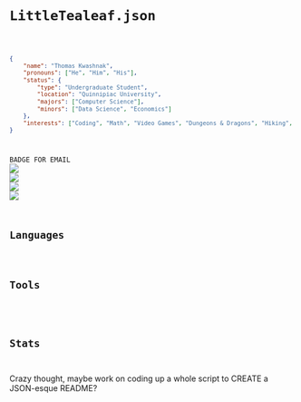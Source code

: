 <!-- https://fontawesome.com/search?s=brands -->

<!-- Inspiring README: Carol42 -->

<code>
<h1>LittleTealeaf.json<br></h1>

```json
{
    "name": "Thomas Kwashnak",
    "pronouns": ["He", "Him", "His"],
    "status": {
        "type": "Undergraduate Student",
        "location": "Quinnipiac University",
        "majors": ["Computer Science"],
        "minors": ["Data Science", "Economics"]
    },
    "interests": ["Coding", "Math", "Video Games", "Dungeons & Dragons", "Hiking", "Marvel"],
}
```
BADGE FOR EMAIL <a href="https://discord.gg/YXdv8upxag"><img src="https://img.shields.io/badge/Discord-%237289DA?logo=discord&logoColor=white"></a> <a href="https://www.instagram.com/gnome.tealeaf/"><img src="https://img.shields.io/badge/Instagram-E4405F?logoColor=white&logo=instagram"></a> <a href="https://www.linkedin.com/in/thomas-kwashnak/"><img src="https://img.shields.io/badge/Linkedin-0077B5?logo=linkedin&logoColor=white"></a> <a href="https://twitter.com/LittleTeeaaa"><img src="https://img.shields.io/badge/Twitter-1DA1F2?logo=twitter&logoColor=white"></a>
<h2>Languages</h2>
<!-- Languages I know -->
<h2>Tools</h2>
<!-- Tools I use -->

<h2>Stats</h2>

</code>
Crazy thought, maybe work on coding up a whole script to CREATE a JSON-esque README?

